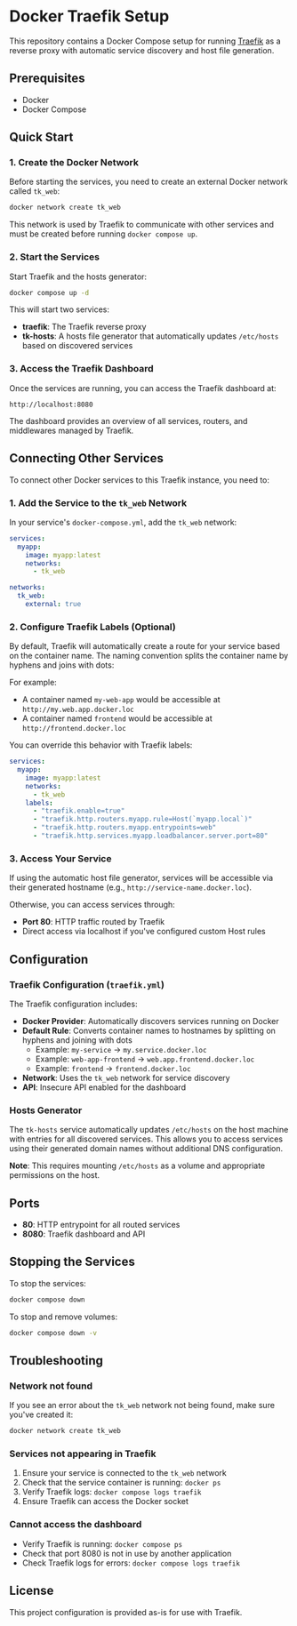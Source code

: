 # Docker Traefik Setup

This repository contains a Docker Compose setup for running [Traefik](https://traefik.io/) as a reverse proxy with automatic service discovery and host file generation.

## Prerequisites

- Docker
- Docker Compose

## Quick Start

### 1. Create the Docker Network

Before starting the services, you need to create an external Docker network called `tk_web`:

```bash
docker network create tk_web
```

This network is used by Traefik to communicate with other services and must be created before running `docker compose up`.

### 2. Start the Services

Start Traefik and the hosts generator:

```bash
docker compose up -d
```

This will start two services:
- **traefik**: The Traefik reverse proxy
- **tk-hosts**: A hosts file generator that automatically updates `/etc/hosts` based on discovered services

### 3. Access the Traefik Dashboard

Once the services are running, you can access the Traefik dashboard at:

```
http://localhost:8080
```

The dashboard provides an overview of all services, routers, and middlewares managed by Traefik.

## Connecting Other Services

To connect other Docker services to this Traefik instance, you need to:

### 1. Add the Service to the `tk_web` Network

In your service's `docker-compose.yml`, add the `tk_web` network:

```yaml
services:
  myapp:
    image: myapp:latest
    networks:
      - tk_web

networks:
  tk_web:
    external: true
```

### 2. Configure Traefik Labels (Optional)

By default, Traefik will automatically create a route for your service based on the container name. The naming convention splits the container name by hyphens and joins with dots:

For example:
- A container named `my-web-app` would be accessible at `http://my.web.app.docker.loc`
- A container named `frontend` would be accessible at `http://frontend.docker.loc`

You can override this behavior with Traefik labels:

```yaml
services:
  myapp:
    image: myapp:latest
    networks:
      - tk_web
    labels:
      - "traefik.enable=true"
      - "traefik.http.routers.myapp.rule=Host(`myapp.local`)"
      - "traefik.http.routers.myapp.entrypoints=web"
      - "traefik.http.services.myapp.loadbalancer.server.port=80"
```

### 3. Access Your Service

If using the automatic host file generator, services will be accessible via their generated hostname (e.g., `http://service-name.docker.loc`).

Otherwise, you can access services through:
- **Port 80**: HTTP traffic routed by Traefik
- Direct access via localhost if you've configured custom Host rules

## Configuration

### Traefik Configuration (`traefik.yml`)

The Traefik configuration includes:

- **Docker Provider**: Automatically discovers services running on Docker
- **Default Rule**: Converts container names to hostnames by splitting on hyphens and joining with dots
  - Example: `my-service` → `my.service.docker.loc`
  - Example: `web-app-frontend` → `web.app.frontend.docker.loc`
  - Example: `frontend` → `frontend.docker.loc`
- **Network**: Uses the `tk_web` network for service discovery
- **API**: Insecure API enabled for the dashboard

### Hosts Generator

The `tk-hosts` service automatically updates `/etc/hosts` on the host machine with entries for all discovered services. This allows you to access services using their generated domain names without additional DNS configuration.

**Note**: This requires mounting `/etc/hosts` as a volume and appropriate permissions on the host.

## Ports

- **80**: HTTP entrypoint for all routed services
- **8080**: Traefik dashboard and API

## Stopping the Services

To stop the services:

```bash
docker compose down
```

To stop and remove volumes:

```bash
docker compose down -v
```

## Troubleshooting

### Network not found

If you see an error about the `tk_web` network not being found, make sure you've created it:

```bash
docker network create tk_web
```

### Services not appearing in Traefik

1. Ensure your service is connected to the `tk_web` network
2. Check that the service container is running: `docker ps`
3. Verify Traefik logs: `docker compose logs traefik`
4. Ensure Traefik can access the Docker socket

### Cannot access the dashboard

- Verify Traefik is running: `docker compose ps`
- Check that port 8080 is not in use by another application
- Check Traefik logs for errors: `docker compose logs traefik`

## License

This project configuration is provided as-is for use with Traefik.
